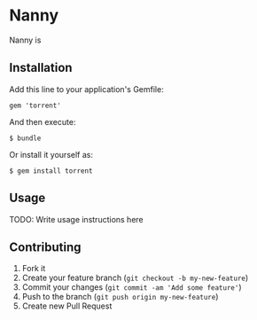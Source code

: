 # Nanny

Nanny is 

## Installation

Add this line to your application's Gemfile:

    gem 'torrent'

And then execute:

    $ bundle

Or install it yourself as:

    $ gem install torrent

## Usage

TODO: Write usage instructions here

## Contributing

1. Fork it
2. Create your feature branch (`git checkout -b my-new-feature`)
3. Commit your changes (`git commit -am 'Add some feature'`)
4. Push to the branch (`git push origin my-new-feature`)
5. Create new Pull Request
